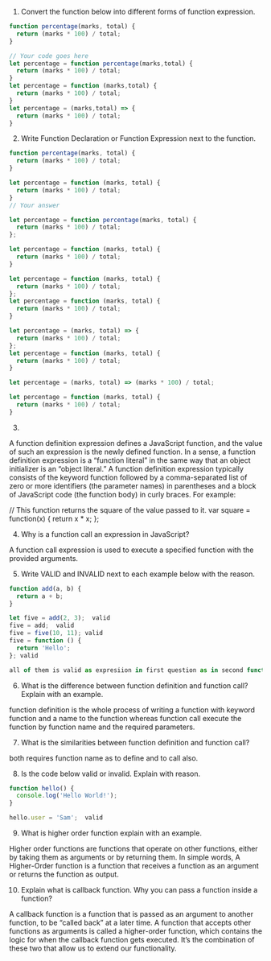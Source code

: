 1. Convert the function below into different forms of function expression.

```js
function percentage(marks, total) {
  return (marks * 100) / total;
}

// Your code goes here
let percentage = function percentage(marks,total) {
  return (marks * 100) / total;
}
let percentage = function (marks,total) {
  return (marks * 100) / total;
}
let percentage = (marks,total) => {
  return (marks * 100) / total;
}
```

2. Write Function Declaration or Function Expression next to the function.

```js
function percentage(marks, total) {
  return (marks * 100) / total;
}

let percentage = function (marks, total) {
  return (marks * 100) / total;
}
// Your answer
```

```js
let percentage = function percentage(marks, total) {
  return (marks * 100) / total;
};

let percentage = function (marks, total) {
  return (marks * 100) / total;
}

```

```js
let percentage = function (marks, total) {
  return (marks * 100) / total;
};
let percentage = function (marks, total) {
  return (marks * 100) / total;
}
```

```js
let percentage = (marks, total) => {
  return (marks * 100) / total;
};
let percentage = function (marks, total) {
  return (marks * 100) / total;
}
```

```js
let percentage = (marks, total) => (marks * 100) / total;

let percentage = function (marks, total) {
  return (marks * 100) / total;
}
```

3. 
A function definition expression defines a JavaScript function, and the value of such an expression is the newly defined function. In a sense, a function definition expression is a “function literal” in the same way that an object initializer is an “object literal.” A function definition expression typically consists of the keyword function followed by a comma-separated list of zero or more identifiers (the parameter names) in parentheses and a block of JavaScript code (the function body) in curly braces. For example:

// This function returns the square of the value passed to it.
var square = function(x) { return x * x; };

4. Why is a function call an expression in JavaScript?

A function call expression is used to execute a specified function with the provided arguments.

5. Write VALID and INVALID next to each example below with the reason.

```js
function add(a, b) {
  return a + b;
}

let five = add(2, 3);  valid
five = add;  valid
five = five(10, 11); valid
five = function () {
  return 'Hello';
}; valid

all of them is valid as expresiion in first question as in second function reference is stored in third it will execute the function and add 10 +11 and in last same expression is being done
```

6. What is the difference between function definition and function call? Explain with an example.

function definition is the whole process of writing a function with keyword function and a name to the function whereas function call execute the function by function name and the required parameters.

7. What is the similarities between function definition and function call?

both requires function name as to define and to call also.

8. Is the code below valid or invalid. Explain with reason.

```js
function hello() {
  console.log('Hello World!');
}

hello.user = 'Sam';  valid 
```

9. What is higher order function explain with an example.

Higher order functions are functions that operate on other functions, either by taking them as arguments or by returning them. In simple words, A Higher-Order function is a function that receives a function as an argument or returns the function as output.

10. Explain what is callback function. Why you can pass a function inside a function?

A callback function is a function that is passed as an argument to another function, to be “called back” at a later time. A function that accepts other functions as arguments is called a higher-order function, which contains the logic for when the callback function gets executed. It’s the combination of these two that allow us to extend our functionality.

